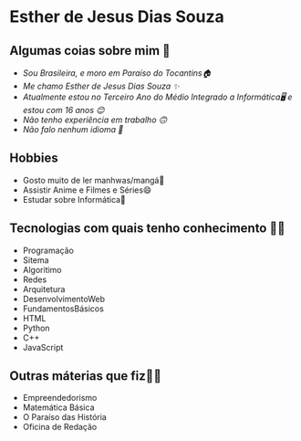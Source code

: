 # Esther de Jesus Dias Souza

## Algumas coias sobre mim 💙

- *Sou Brasileira, e moro em Paraíso do Tocantins🏠*
- *Me chamo Esther de Jesus Dias Souza ✨*
- *Atualmente estou no Terceiro Ano do Médio Integrado a 
Informática🖥️ e estou com 16 anos 😊*
- *Não tenho experiência em trabalho 🙃* 
- *Não falo nenhum idioma 🤍*

## Hobbies 

- Gosto muito de ler manhwas/mangá📱
- Assistir Anime e Filmes e Séries😄 
- Estudar sobre Informática🥰

## Tecnologias com quais tenho conhecimento 👨‍💻

- Programação 
- Sitema
- Algoritimo 
- Redes
- Arquitetura
- DesenvolvimentoWeb
- FundamentosBásicos 
- HTML
- Python
- C++
- JavaScript

## Outras máterias que fiz✍🏻

- Empreendedorismo 
- Matemática Básica 
- O Paraíso das História 
- Oficina de Redação 
